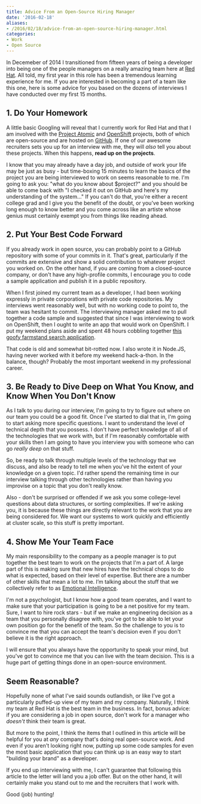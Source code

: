 ```yaml
---
title: Advice From an Open-Source Hiring Manager
date: '2016-02-18'
aliases:
- /2016/02/18/advice-from-an-open-source-hiring-manager.html
categories:
- Work
- Open Source
---
```


In Decemeber of 2014 I transitioned from fifteen years of being a developer into being one of the people managers on a really amazing team here at [Red Hat](http://www.redhat.com/). All told, my first year in this role has been a tremendous learning experience for me. If you are interested in becoming a part of a team like this one, here is some advice for you based on the dozens of interviews I have conducted over my first 15 months.

## 1. Do Your Homework
A little basic Googling will reveal that I currently work for Red Hat and that I am involved with the [Project Atomic](http://www.projectatomic.io/) and [OpenShift](https://www.openshift.org/) projects, both of which are open-source and are hosted on [GitHub](https://github.com/). If one of our awesome recruiters sets you up for an interview with me, they will _also_ tell you about these projects. When this happens, **read up on the projects**.

I know that you may already have a day job, and outside of work your life may be just as busy - but time-boxing 15 minutes to learn the basics of the project you are being interviewed to work on seems reasonable to me. I'm going to ask you: "what do you know about $project?" and you should be able to come back with "I checked it out on GitHub and here's my understanding of the system..." If you can't do that, you're either a recent college grad and I give you the benefit of the doubt, or you've been working long enough to know better and you come across like an artiste whose genius must certainly exempt you from things like reading ahead.

## 2. Put Your Best Code Forward
If you already work in open source, you can probably point to a GitHub repository with some of your commits in it. That's great, particularly if the commits are extensive and show a solid contribution to whatever project you worked on. On the other hand, if you are coming from a closed-source company, or don't have any high-profile commits, I encourage you to code a sample application and publish it in a public repository.

When I first joined my current team as a developer, I had been working expressly in private corporations with private code repositories. My interviews went reasonably well, but with no working code to point to, the team was hesitant to commit. The interviewing manager asked me to pull together a code sample and suggested that since I was interviewing to work on OpenShift, then I ought to write an app that would work on OpenShift. I put my weekend plans aside and spent 48 hours cobbling together [this goofy farmstand search application](https://github.com/nhr/farmstand-nodejs-mongodb-example).

That code is old and somewhat bit-rotted now. I also wrote it in Node.JS, having never worked with it before my weekend hack-a-thon. In the balance, though? Probably the most important weekend in my professional career.

## 3. Be Ready to Dive Deep on What You Know, and Know When You Don't Know
As I talk to you during our interview, I'm going to try to figure out where on our team you could be a good fit. Once I've started to dial that in, I'm going to start asking more specific questions. I want to understand the level of technical depth that you possess. I don't have perfect knowledge of all of the technologies that we work with, but if I'm reasonably comfortable with your skills then I am going to have you interview you with someone who can go _really deep_ on that stuff.

So, be ready to talk through multiple levels of the technology that we discuss, and also be ready to tell me when you've hit the extent of your knowledge on a given topic. I'd rather spend the remaining time in our interview talking through other technologies rather than having you improvise on a topic that you don't really know.

Also - don't be surprised or offended if we ask you some college-level questions about data structures, or sorting complexities. If we're asking you, it is because these things are directly relevant to the work that you are being considered for. We want our systems to work quickly and efficiently at cluster scale, so this stuff is pretty important.

## 4. Show Me Your Team Face
My main responsibility to the company as a people manager is to put together the best team to work on the projects that I'm a part of. A large part of this is making sure that new hires have the technical chops to do what is expected, based on their level of expertise. But there are a number of other skills that mean a lot to me. I’m talking about the stuff that we collectively refer to as [Emotional Intelligence](https://en.wikipedia.org/wiki/Emotional_intelligence).

I'm not a psychologist, but I know how a good team operates, and I want to make sure that your participation is going to be a net positive for my team. Sure, I want to hire rock stars - but if we make an engineering decision as a team that you personally disagree with, you've got to be able to let your own position go for the benefit of the team. So the challenge to you is to convince me that you can accept the team's decision even if you don't believe it is the right approach.

I will ensure that you always have the opportunity to speak your mind, but you've got to convince me that you can live with the team decision. This is a huge part of getting things done in an open-source environment.

## Seem Reasonable?
Hopefully none of what I've said sounds outlandish, or like I've got a particularly puffed-up view of my team and my company. Naturally, I think my team at Red Hat is the best team in the business. In fact, bonus advice: if you are considering a job in open source, don't work for a manager who _doesn't_ think their team is great.

But more to the point, I think the items that I outlined in this article will be helpful for you at _any_ company that's doing real open-source work. And even if you aren't looking right now, putting up some code samples for even the most basic application that you can think up is an easy way to start "building your brand" as a developer.

If you end up interviewing with me, I can't guarantee that following this article to the letter will land you a job offer. But on the other hand, it will certainly make you stand out to me and the recruiters that I work with.

Good (job) hunting!

